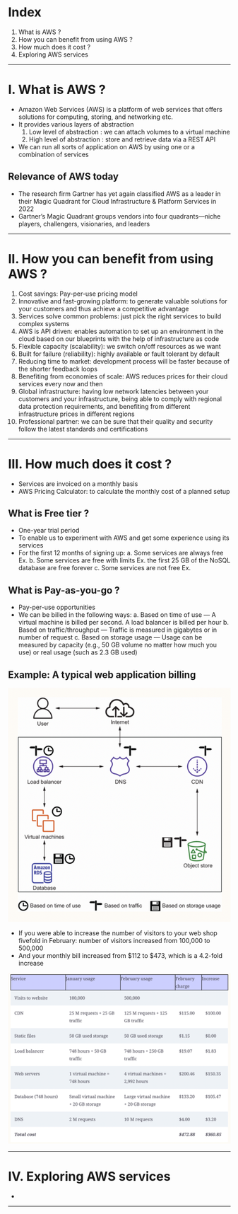 # Index
1. What is AWS ?
2. How you can benefit from using AWS ?
3. How much does it cost ?
4. Exploring AWS services
------------------------------------------------------------------------------------------------------------------------------------------------------------------------------------------------------------------------------------------------------------------------------------------------------
# I. What is AWS ?
 - Amazon Web Services (AWS) is a platform of web services that offers solutions for computing, storing, and networking etc.
 - It provides various layers of abstraction
   1. Low level of abstraction   : we can attach volumes to a virtual machine
   2. High level of abstraction  : store and retrieve data via a REST API  
 - We can run all sorts of application on AWS by using one or a combination of services

## Relevance of AWS today 
 - The research firm Gartner has yet again classified AWS as a leader in their Magic Quadrant for Cloud Infrastructure & Platform Services in 2022
 - Gartner’s Magic Quadrant groups vendors into four quadrants—niche players, challengers, visionaries, and leaders

------------------------------------------------------------------------------------------------------------------------------------------------------------------------------------------------------------------------------------------------------------------------------------------------------
# II. How you can benefit from using AWS ?
1. Cost savings: Pay-per-use pricing model
2. Innovative and fast-growing platform: to generate valuable solutions for your customers and thus achieve a competitive advantage
3. Services solve common problems: just pick the right services to build complex systems
4. AWS is API driven: enables automation to set up an environment in the cloud based on our blueprints with the help of infrastructure as code
5. Flexible capacity (scalability): we switch on/off resources as we want
6. Built for failure (reliability): highly available or fault tolerant by default
7. Reducing time to market: development process will be faster because of the shorter feedback loops
8. Benefiting from economies of scale: AWS reduces prices for their cloud services every now and then
9. Global infrastructure: having low network latencies between your customers and your infrastructure, being able to comply with regional data protection requirements, and benefiting from different infrastructure prices in different regions
10. Professional partner: we can be sure that their quality and security follow the latest standards and certifications

------------------------------------------------------------------------------------------------------------------------------------------------------------------------------------------------------------------------------------------------------------------------------------------------------
# III. How much does it cost ?
 - Services are invoiced on a monthly basis
 - AWS Pricing Calculator: to calculate the monthly cost of a planned setup

## What is Free tier ?
 - One-year trial period 
 - To enable us to experiment with AWS and get some experience using its services
 - For the first 12 months of signing up:
    a. Some services are always free
       Ex. 
    b. Some services are free with limits
       Ex. the first 25 GB of the NoSQL database are free forever
    c. Some services are not free
       Ex.  
   

## What is Pay-as-you-go ?
 - Pay-per-use opportunities
 - We can be billed in the following ways:
    a. Based on time of use          — A virtual machine is billed per second. A load balancer is billed per hour
    b. Based on traffic/throughput   — Traffic is measured in gigabytes or in number of request
    c. Based on storage usage        — Usage can be measured by capacity (e.g., 50 GB volume no matter how much you use) or real usage (such as 2.3 GB used)

## Example: A typical web application billing
![Demo billing of a Web Application](../assets/web-shop-billing-demo.png)

- If you were able to increase the number of visitors to your web shop fivefold in February: number of visitors increased from 100,000 to 500,000
- And your monthly bill increased from $112 to $473, which is a 4.2-fold increase

![Demo billing of a Web Application](../assets/web-shop-billing-demo-two.png)

------------------------------------------------------------------------------------------------------------------------------------------------------------------------------------------------------------------------------------------------------------------------------------------------------
# IV. Exploring AWS services
 - 
------------------------------------------------------------------------------------------------------------------------------------------------------------------------------------------------------------------------------------------------------------------------------------------------------
